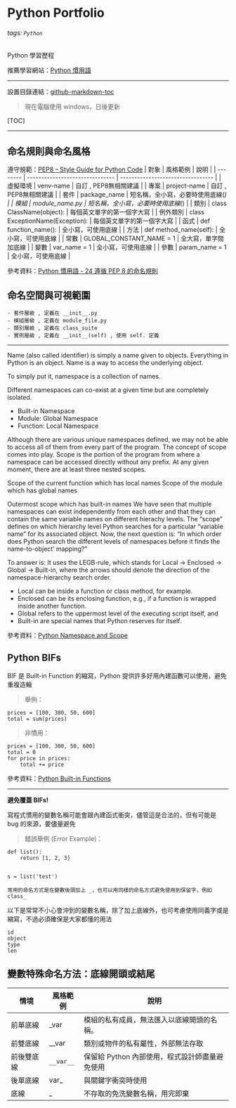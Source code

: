# Python Portfolio

###### tags: `Python`

Python 學習歷程

推薦學習網站：[Python 慣用語](http://seanlin.logdown.com/)

---
設置目錄連結：[github-markdown-toc](https://github.com/ekalinin/github-markdown-toc#installation)


> 現在電腦使用 windows，日後更新

[TOC]

---
## 命名規則與命名風格
遵守規範：[PEP8 – Style Guide for Python Code](https://peps.python.org/pep-0008/)
| 對象     | 風格範例                        | 說明                              |
| -------- | ------------------------------- | --------------------------------- |
| 虛擬環境 | venv-name                       | 自訂 , PEP8無相關建議             |
| 專案     | project-name                    | 自訂 , PEP8無相關建議             |
| 套件     | package_name                    | 短名稱，全小寫，必要時使用底線(_) |
| 模組     | module_name.py                  | 短名稱，全小寫，必要時使用底線(_) |
| 類別     | class ClassName(object):        | 每個英文單字的第一個字大寫        |
| 例外類別 | class ExceptionName(Exception): | 每個英文單字的第一個字大寫        |
| 函式     | def function_name():            | 全小寫，可使用底線                |
| 方法     | def method_name(self):          | 全小寫，可使用底線                |
| 常數     | GLOBAL_CONSTANT_NAME = 1        | 全大寫，單字間加底線              |
| 變數     | var_name = 1                    | 全小寫，可使用底線                |
| 參數     | param_name = 1                  | 全小寫，可使用底線                |

參考資料：[Python 慣用語 - 24 遵循 PEP 8 的命名規則](http://seanlin.logdown.com/posts/238789-python-idioms-24-pep-8-naming-convension)

## 命名空間與可視範圍
```
- 套件層級 , 定義在 __init__.py
- 模組層級 , 定義在 module_file.py
- 類別層級 , 定義在 class_suite
- 實例層級 , 定義在 __init__(self) , 使用 self. 定義
```

---

Name (also called identifier) is simply a name given to objects. Everything in Python is an object. Name is a way to access the underlying object.

To simply put it, namespace is a collection of names.

Different namespaces can co-exist at a given time but are completely isolated.

- Built-in Namespace
- Module: Global Namespace
- Function: Local Namespace

Although there are various unique namespaces defined, we may not be able to access all of them from every part of the program. The concept of scope comes into play. Scope is the portion of the program from where a namespace can be accessed directly without any prefix. At any given moment, there are at least three nested scopes.

Scope of the current function which has local names
Scope of the module which has global names

Outermost scope which has built-in names
We have seen that multiple namespaces can exist independently from each other and that they can contain the same variable names on different hierachy levels. The “scope” defines on which hierarchy level Python searches for a particular “variable name” for its associated object. Now, the next question is: “In which order does Python search the different levels of namespaces before it finds the name-to-object’ mapping?”

To answer is: It uses the LEGB-rule, which stands for Local -> Enclosed -> Global -> Built-in, where the arrows should denote the direction of the namespace-hierarchy search order.

- Local can be inside a function or class method, for example.
- Enclosed can be its enclosing function, e.g., if a function is wrapped inside another function.
- Global refers to the uppermost level of the executing script itself, and
- Built-in are special names that Python reserves for itself.

參考資料：[Python Namespace and Scope](https://www.programiz.com/python-programming/namespace)

## Python BIFs

BIF 是 Built-in Function 的縮寫，Python 提供許多好用內建函數可以使用，避免重複造輪

> 舉例：

```python=
prices = [100, 300, 50, 600]
total = sum(prices)
```

> 非慣用：
```python=
prices = [100, 300, 50, 600]
total = 0
for price in prices:
    total += price
```

參考資料：[Python Built-in Functions](https://docs.python.org/3/library/functions.html)

---

**避免覆蓋 BIFs!**

寫程式慣用的變數名稱可能會跟內建函式衝突，儘管這是合法的，但有可能是 bug 的來源，要儘量避免

> 錯誤舉例 (Error Example)：
```python=
def list():
    return [1, 2, 3]


s = list('test')
```

```
常用的命名方式是在變數後頭加上 _，也可以用同樣的命名方式避免使用到保留字，例如 class_
```

以下是常常不小心會沖到的變數名稱，除了加上底線外，也可考慮使用同義字或是縮寫，不過必須確保是大家都懂的用法
```python=
id
object
type
len
```

## 變數特殊命名方法：底線開頭或結尾

|   情境   | 風格範例                        | 說明                              |
| -------- | ------------------------------- | --------------------------------- |
| 前單底線 | _var                       | 模組的私有成員，無法匯入以底線開頭的名稱。
| 前雙底線 | __var | 類別或物件的私有屬性，外部無法存取 |
| 前後雙底線 | ```__var__``` | 保留給 Python 內部使用，程式設計師盡量避免使用
| 後單底線 | var_  | 與關鍵字衝突時使用     |
| 底線     | _     | 不存取的免洗變數名稱，用完即棄      |